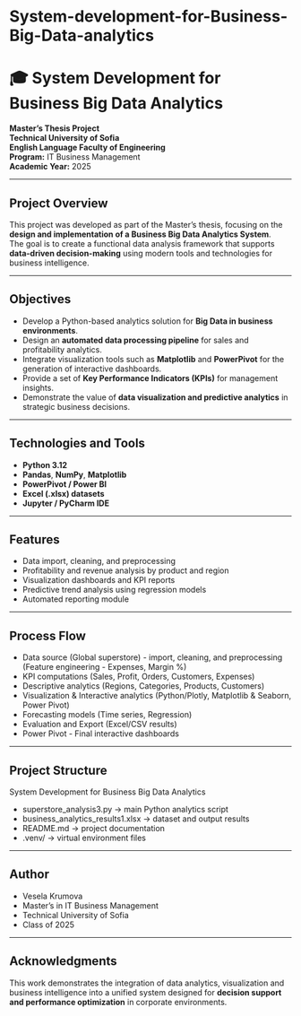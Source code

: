 # System-development-for-Business-Big-Data-analytics
# 🎓 System Development for Business Big Data Analytics

**Master’s Thesis Project**  
**Technical University of Sofia**  
**English Language Faculty of Engineering**  
**Program:** IT Business Management  
**Academic Year:** 2025  

---

## Project Overview
This project was developed as part of the Master’s thesis, focusing on the **design and implementation of a Business Big Data Analytics System**.  
The goal is to create a functional data analysis framework that supports **data-driven decision-making** using modern tools and technologies for business intelligence.

---

## Objectives
- Develop a Python-based analytics solution for **Big Data in business environments**.  
- Design an **automated data processing pipeline** for sales and profitability analytics.  
- Integrate visualization tools such as **Matplotlib** and **PowerPivot** for the generation of interactive dashboards.  
- Provide a set of **Key Performance Indicators (KPIs)** for management insights.  
- Demonstrate the value of **data visualization and predictive analytics** in strategic business decisions.

---

## Technologies and Tools
- **Python 3.12**  
- **Pandas**, **NumPy**, **Matplotlib**  
- **PowerPivot / Power BI**  
- **Excel (.xlsx) datasets**  
- **Jupyter / PyCharm IDE**

---

## Features
- Data import, cleaning, and preprocessing  
- Profitability and revenue analysis by product and region  
- Visualization dashboards and KPI reports  
- Predictive trend analysis using regression models  
- Automated reporting module  

---

## Process Flow
- Data source (Global superstore) - import, cleaning, and preprocessing (Feature engineering - Expenses, Margin %)
- KPI computations (Sales, Profit, Orders, Customers, Expenses)
- Descriptive analytics (Regions, Categories, Products, Customers)
- Visualization & Interactive analytics (Python/Plotly, Matplotlib & Seaborn, Power Pivot)
- Forecasting models (Time series, Regression)
- Evaluation and Export (Excel/CSV results)
- Power Pivot - Final interactive dashboards

---

## Project Structure
System Development for Business Big Data Analytics
- superstore_analysis3.py → main Python analytics script
- business_analytics_results1.xlsx → dataset and output results
- README.md → project documentation
- .venv/ → virtual environment files

---

## Author
 - Vesela Krumova 
 - Master’s in IT Business Management  
 - Technical University of Sofia  
 - Class of 2025  

---

## Acknowledgments
This work demonstrates the integration of data analytics, visualization and business intelligence into a unified system designed for **decision support and performance optimization** in corporate environments.
